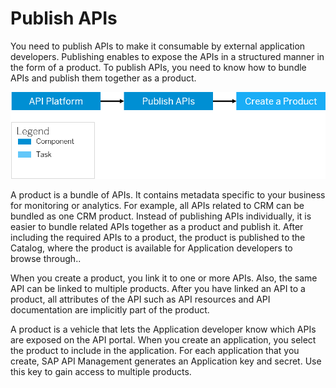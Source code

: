 <!-- loio75a4a11ed5294ec89b69fb40dba36308 -->

# Publish APIs

You need to publish APIs to make it consumable by external application developers. Publishing enables to expose the APIs in a structured manner in the form of a product. To publish APIs, you need to know how to bundle APIs and publish them together as a product.



![](images/publish_api_20592af.png)

A product is a bundle of APIs. It contains metadata specific to your business for monitoring or analytics. For example, all APIs related to CRM can be bundled as one CRM product. Instead of publishing APIs individually, it is easier to bundle related APIs together as a product and publish it. After including the required APIs to a product, the product is published to the Catalog, where the product is available for Application developers to browse through..

When you create a product, you link it to one or more APIs. Also, the same API can be linked to multiple products. After you have linked an API to a product, all attributes of the API such as API resources and API documentation are implicitly part of the product.

A product is a vehicle that lets the Application developer know which APIs are exposed on the API portal. When you create an application, you select the product to include in the application. For each application that you create, SAP API Management generates an Application key and secret. Use this key to gain access to multiple products.

